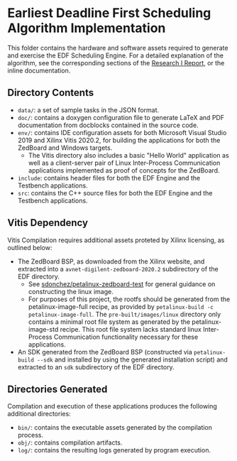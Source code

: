 # Earliest Deadline First Scheduling Algorithm Implementation
This folder contains the hardware and software assets required to generate and exercise the EDF Scheduling Engine. For a detailed explanation of the algorithm, see the corresponding sections of the [Research I Report](../TEX/SDonchezResearchIReport.pdf), or the inline documentation.

## Directory Contents
* `data/`: a set of sample tasks in the JSON format.
* `doc/`:  contains a doxygen configuration file to generate LaTeX and PDF documentation from docblocks contained in the source code.
* `env/`: contains IDE configuration assets for both Microsoft Visual Studio 2019 and Xilinx Vitis 2020.2, for building the applications for both the ZedBoard and Windows targets.
    * The Vitis directory also includes a basic "Hello World" application as well as a client-server pair of Linux Inter-Process Communication applications implemented as proof of concepts for the ZedBoard.
* `include`: contains header files for both the EDF Engine and the Testbench applications.
* `src`: contains the C++ source files for both the EDF Engine and the Testbench applications.

## Vitis Dependency
Vitis Compilation requires additional assets proteted by Xilinx licensing, as outlined below:
* The ZedBoard BSP, as downloaded from the Xilinx website, and extracted into a `avnet-digilent-zedboard-2020.2` subdirectory of the EDF directory. 
    * See [sdonchez/petalinux-zedboard-test](https://github.com/sdonchez/petalinux-zedboard-test) for general guidance on constructing the linux image. 
    * For purposes of this project, the rootfs should be generated from the petalinux-image-full recipe, as provided by `petalinux-build -c petalinux-image-full`. The `pre-built/images/linux` directory only contains a minimal root file system as generated by the petalinux-image-std recipe. This root file system lacks standard linux Inter-Process Communication functionality necessary for these applications.
* An SDK generated from the ZedBoard BSP (constructed via `petalinux-build --sdk` and installed by using the generated installation script) and extracted to an `sdk` subdirectory of the EDF directory.

## Directories Generated
Compilation and execution of these applications produces the following additional directories:
* `bin/`: contains the executable assets generated by the compilation process.
* `obj/`: contains compilation artifacts.
* `log/`: contains the resulting logs generated by program execution.
